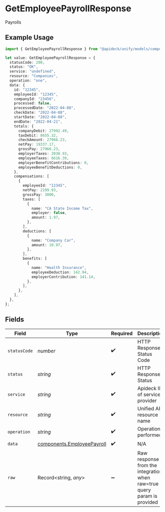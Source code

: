 # GetEmployeePayrollResponse

Payrolls

## Example Usage

```typescript
import { GetEmployeePayrollResponse } from "@apideck/unify/models/components";

let value: GetEmployeePayrollResponse = {
  statusCode: 200,
  status: "OK",
  service: "undefined",
  resource: "Companies",
  operation: "one",
  data: {
    id: "12345",
    employeeId: "12345",
    companyId: "23456",
    processed: false,
    processedDate: "2022-04-08",
    checkDate: "2022-04-08",
    startDate: "2022-04-08",
    endDate: "2022-04-21",
    totals: {
      companyDebit: 27992.49,
      taxDebit: 8655.32,
      checkAmount: 27966.23,
      netPay: 19337.17,
      grossPay: 27966.23,
      employerTaxes: 2038.93,
      employeeTaxes: 6616.39,
      employerBenefitContributions: 0,
      employeeBenefitDeductions: 0,
    },
    compensations: [
      {
        employeeId: "12345",
        netPay: 2199.93,
        grossPay: 3000,
        taxes: [
          {
            name: "CA State Income Tax",
            employer: false,
            amount: 1.97,
          },
        ],
        deductions: [
          {
            name: "Company Car",
            amount: 10.97,
          },
        ],
        benefits: [
          {
            name: "Health Insurance",
            employeeDeduction: 142.94,
            employerContribution: 141.14,
          },
        ],
      },
    ],
  },
};
```

## Fields

| Field                                                                    | Type                                                                     | Required                                                                 | Description                                                              | Example                                                                  |
| ------------------------------------------------------------------------ | ------------------------------------------------------------------------ | ------------------------------------------------------------------------ | ------------------------------------------------------------------------ | ------------------------------------------------------------------------ |
| `statusCode`                                                             | *number*                                                                 | :heavy_check_mark:                                                       | HTTP Response Status Code                                                | 200                                                                      |
| `status`                                                                 | *string*                                                                 | :heavy_check_mark:                                                       | HTTP Response Status                                                     | OK                                                                       |
| `service`                                                                | *string*                                                                 | :heavy_check_mark:                                                       | Apideck ID of service provider                                           | undefined                                                                |
| `resource`                                                               | *string*                                                                 | :heavy_check_mark:                                                       | Unified API resource name                                                | Companies                                                                |
| `operation`                                                              | *string*                                                                 | :heavy_check_mark:                                                       | Operation performed                                                      | one                                                                      |
| `data`                                                                   | [components.EmployeePayroll](../../models/components/employeepayroll.md) | :heavy_check_mark:                                                       | N/A                                                                      |                                                                          |
| `raw`                                                                    | Record<string, *any*>                                                    | :heavy_minus_sign:                                                       | Raw response from the integration when raw=true query param is provided  |                                                                          |